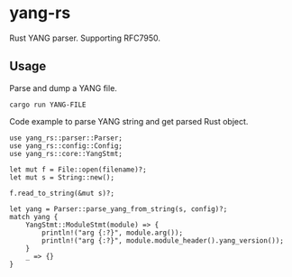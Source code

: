 # yang-rs

Rust YANG parser. Supporting RFC7950.

## Usage
Parse and dump a YANG file.
```
cargo run YANG-FILE
```

Code example to parse YANG string and get parsed Rust object.
```
use yang_rs::parser::Parser;
use yang_rs::config::Config;
use yang_rs::core::YangStmt;

let mut f = File::open(filename)?;
let mut s = String::new();

f.read_to_string(&mut s)?;

let yang = Parser::parse_yang_from_string(s, config)?;
match yang {
    YangStmt::ModuleStmt(module) => {
        println!("arg {:?}", module.arg());
        println!("arg {:?}", module.module_header().yang_version());
    }
    _ => {}
}

```
